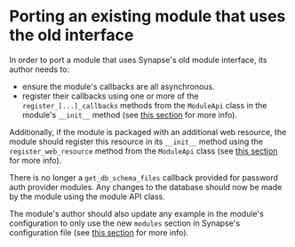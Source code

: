 # Porting an existing module that uses the old interface

In order to port a module that uses Synapse's old module interface, its author needs to:

* ensure the module's callbacks are all asynchronous.
* register their callbacks using one or more of the `register_[...]_callbacks` methods
  from the `ModuleApi` class in the module's `__init__` method (see [this section](writing_a_module.html#registering-a-callback)
  for more info).

Additionally, if the module is packaged with an additional web resource, the module
should register this resource in its `__init__` method using the `register_web_resource`
method from the `ModuleApi` class (see [this section](writing_a_module.html#registering-a-web-resource) for
more info).

There is no longer a `get_db_schema_files` callback provided for password auth provider modules. Any
changes to the database should now be made by the module using the module API class.

The module's author should also update any example in the module's configuration to only
use the new `modules` section in Synapse's configuration file (see [this section](index.html#using-modules)
for more info).
